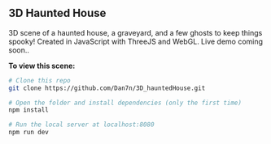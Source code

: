 ## 3D Haunted House

3D scene of a haunted house, a graveyard, and a few ghosts to keep things spooky! Created in JavaScript with ThreeJS and WebGL.
Live demo coming soon..

**To view this scene:**

 ``` bash
 # Clone this repo
 git clone https://github.com/Dan7n/3D_hauntedHouse.git
 
# Open the folder and install dependencies (only the first time)
npm install

# Run the local server at localhost:8080
npm run dev
